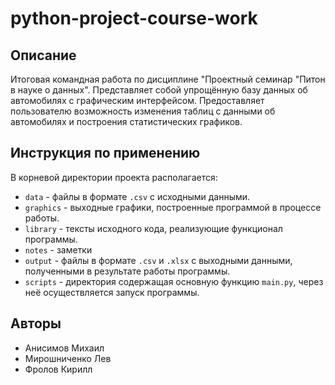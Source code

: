 # python-project-course-work

## Описание

Итоговая командная работа по дисциплине "Проектный семинар "Питон в науке о данных". Представляет собой упрощённую базу данных об автомобилях с графическим интерфейсом. Предоставляет пользователю возможность изменения таблиц с данными об автомобилях и построения статистических графиков.

## Инструкция по применению

В корневой директории проекта располагается:
- ```data``` - файлы в формате ```.csv``` с исходными данными.
- ```graphics``` - выходные графики, построенные программой в процессе работы.
- ```library``` - тексты исходного кода, реализующие функционал программы.
- ```notes``` - заметки
- ```output``` - файлы в формате ```.csv``` и ```.xlsx``` с выходными данными, полученными в результате работы программы.
- ```scripts``` - директория содержащая основную функцию ```main.py```, через неё осуществляется запуск программы.

## Авторы

- Анисимов Михаил
- Мирошниченко Лев
- Фролов Кирилл